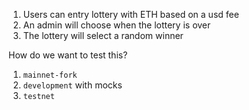 
1. Users can entry lottery with ETH based on a usd fee
2. An admin will choose when the lottery is over
3. The lottery will select a random winner


How do we want to test this?

1. `mainnet-fork`
2. `development` with mocks
3. `testnet` 